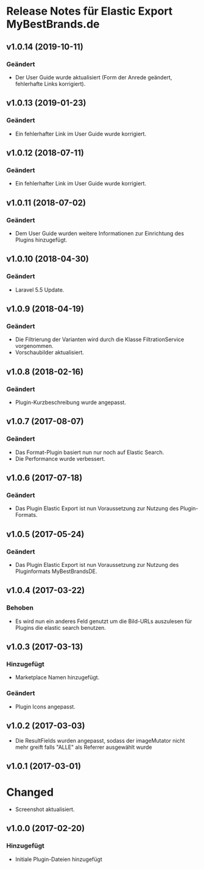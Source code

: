 # Release Notes für Elastic Export MyBestBrands.de

## v1.0.14 (2019-10-11)

### Geändert
- Der User Guide wurde aktualisiert (Form der Anrede geändert, fehlerhafte Links korrigiert).

## v1.0.13 (2019-01-23)

### Geändert
- Ein fehlerhafter Link im User Guide wurde korrigiert.

## v1.0.12 (2018-07-11)

### Geändert
- Ein fehlerhafter Link im User Guide wurde korrigiert.

## v1.0.11 (2018-07-02)

### Geändert
- Dem User Guide wurden weitere Informationen zur Einrichtung des Plugins hinzugefügt.

## v1.0.10 (2018-04-30)

### Geändert
- Laravel 5.5 Update.

## v1.0.9 (2018-04-19)

### Geändert
- Die Filtrierung der Varianten wird durch die Klasse FiltrationService vorgenommen.
- Vorschaubilder aktualisiert.

## v1.0.8 (2018-02-16)  

### Geändert
- Plugin-Kurzbeschreibung wurde angepasst.

## v1.0.7 (2017-08-07)  

### Geändert
- Das Format-Plugin basiert nun nur noch auf Elastic Search.
- Die Performance wurde verbessert.

## v1.0.6 (2017-07-18)  

### Geändert
- Das Plugin Elastic Export ist nun Voraussetzung zur Nutzung des Plugin-Formats.

## v1.0.5 (2017-05-24)

### Geändert
- Das Plugin Elastic Export ist nun Voraussetzung zur Nutzung des Pluginformats MyBestBrandsDE.

## v1.0.4 (2017-03-22)

### Behoben
- Es wird nun ein anderes Feld genutzt um die Bild-URLs auszulesen für Plugins die elastic search benutzen.

## v1.0.3 (2017-03-13)

### Hinzugefügt
- Marketplace Namen hinzugefügt.

### Geändert
- Plugin Icons angepasst.

## v1.0.2 (2017-03-03)
- Die ResultFields wurden angepasst, sodass der imageMutator nicht mehr greift falls "ALLE" als Referrer ausgewählt wurde

## v1.0.1 (2017-03-01)

# Changed
- Screenshot aktualisiert.

## v1.0.0 (2017-02-20)

### Hinzugefügt
- Initiale Plugin-Dateien hinzugefügt
